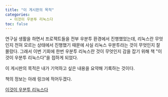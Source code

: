 ```yaml
---
title: "이 게시판의 목적"
categories:
  - 이것이 우분투 리눅스다
toc: false
--- 
```

연구실 생활을 하면서 프로젝트들을 전부 우분투 환경에서 진행했었는데, 리눅스란 무엇인지 전혀 모르는 상태에서 진행했기 때문에 사실 리눅스 우분투라는 것이 무엇인지 잘 몰랐다.
그래서 이번 기회에 한번 우분투 리눅스란 것이 무엇인지 감을 잡기 위해 책 "이것이 우분투 리눅스다"을 접하게 되었다. 

이 게시판의 목적은 내가 기억하고 싶은 내용을 요약해 기록하는 것이다. 

책의 정보는 아래 링크에 적어두겠다.

[이것이 우분투 리눅스다](https://book.naver.com/bookdb/book_detail.nhn?bid=16893958)
